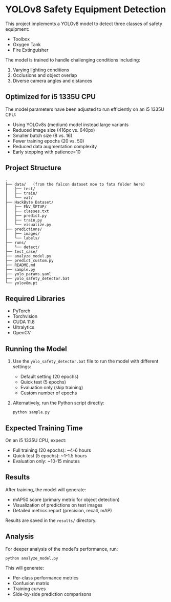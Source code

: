 # YOLOv8 Safety Equipment Detection

This project implements a YOLOv8 model to detect three classes of safety equipment:
- Toolbox
- Oxygen Tank
- Fire Extinguisher

The model is trained to handle challenging conditions including:
1. Varying lighting conditions
2. Occlusions and object overlap
3. Diverse camera angles and distances

## Optimized for i5 1335U CPU

The model parameters have been adjusted to run efficiently on an i5 1335U CPU:
- Using YOLOv8s (medium) model instead large variants
- Reduced image size (416px vs. 640px)
- Smaller batch size (8 vs. 16)
- Fewer training epochs (20 vs. 50)
- Reduced data augmentation complexity
- Early stopping with patience=10

## Project Structure

```
.
├── data/   (from the falcon dataset moe to fata folder here)
│   ├── test/
│   ├── train/
│   └── val/
├── HackByte_Dataset/
│   ├── ENV_SETUP/
│   ├── classes.txt
│   ├── predict.py
│   ├── train.py
│   └── visualize.py
├── predictions/
│   ├── images/
│   └── labels/
├── runs/
│   └── detect/
├── test_case/
├── analyze_model.py
├── predict_custom.py
├── README.md
├── sample.py
├── yolo_params.yaml
├── yolo_safety_detector.bat
└── yolov8m.pt
```

## Required Libraries

- PyTorch
- Torchvision
- CUDA 11.8
- Ultralytics
- OpenCV

## Running the Model

1. Use the `yolo_safety_detector.bat` file to run the model with different settings:
   - Default setting (20 epochs)
   - Quick test (5 epochs)
   - Evaluation only (skip training)
   - Custom number of epochs

2. Alternatively, run the Python script directly:
   ```
   python sample.py
   ```

## Expected Training Time

On an i5 1335U CPU, expect:
- Full training (20 epochs): ~4-6 hours
- Quick test (5 epochs): ~1-1.5 hours
- Evaluation only: ~10-15 minutes

## Results

After training, the model will generate:
- mAP50 score (primary metric for object detection)
- Visualization of predictions on test images
- Detailed metrics report (precision, recall, mAP)

Results are saved in the `results/` directory.

## Analysis

For deeper analysis of the model's performance, run:
```
python analyze_model.py
```

This will generate:
- Per-class performance metrics
- Confusion matrix
- Training curves
- Side-by-side prediction comparisons
